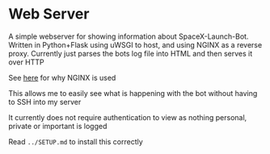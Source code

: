 # Web Server

A simple webserver for showing information about SpaceX-Launch-Bot. Written in Python+Flask using uWSGI to host, and using NGINX as a reverse proxy. Currently just parses the bots log file into HTML and then serves it over HTTP

See [here](https://www.nginx.com/resources/glossary/reverse-proxy-server/) for why NGINX is used

This allows me to easily see what is happening with the bot without having to SSH into my server

It currently does not require authentication to view as nothing personal, private or important is logged

Read `../SETUP.md` to install this correctly
